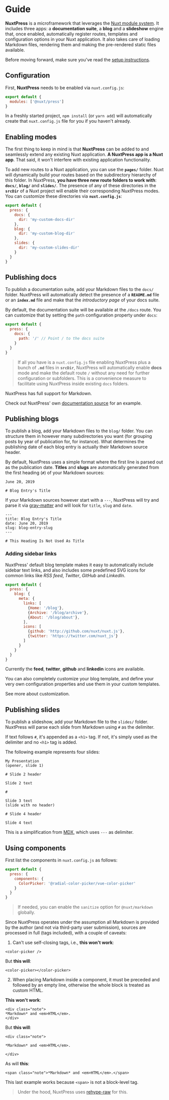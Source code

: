 
# Guide

**NuxtPress** is a microframework that leverages the [Nuxt module
system][1]. It includes three apps: a **documentation  suite**, a **blog** and
a **slideshow** engine that, once enabled, automatically register routes,
templates and configuration options in your Nuxt application. It also takes
care of loading Markdown files, rendering them and making the pre-rendered
static files available.

[1]: https://nuxtjs.org/guide/modules/

Before moving forward, make sure you've read the [setup instructions][2].

[2]: /docs/topics/intro#setup

## Configuration

First, **NuxtPress** needs to be enabled via `nuxt.config.js`:

```js
export default {
  modules: ['@nuxt/press']
}
```

In a freshly started project, `npm install` (or `yarn add`) will automatically
create that `nuxt.config.js` file for you if you haven't already.

## Enabling modes

The first thing to keep in mind is that **NuxtPress** can be added to and
seamlessly extend any existing Nuxt application. **A NuxtPress app is a Nuxt
app**. That said, it won't interfere with existing application functionality.

To add new routes to a Nuxt application, you can use the **`pages/`** folder.
Nuxt will dynamically build your routes based on the subdirectory hierarchy
of this folder. In NuxtPress, **you have three new route folders to work with**:
**`docs/`**, **`blog/`** and **`slides/`**. The presence of any of these
directories in the **`srcDir`** of a Nuxt project will enable their
corresponding NuxtPress modes. You can customize these directories via
**`nuxt.config.js`**:

```js
export default {
  press: {
  	docs: {
  	  dir: 'my-custom-docs-dir'
  	},
  	blog: {
  	  dir: 'my-custom-blog-dir'
  	},
  	slides: {
  	  dir: 'my-custom-slides-dir'
  	}
  }
}
```

## Publishing docs

To publish a documentation suite, add your Markdown files to the `docs/` folder.
NuxtPress will automatically detect the presence of a **`README.md`** file or an
**`index.md`** file and make that the *introductory page* of your docs suite.

By default, the documentation suite will be available at the `/docs` route. You
can customize that by setting the `path` configuration property under `docs`:

```js
export default {
  press: {
  	docs: {
      path: '/' // Point / to the docs suite
  	}
  }
}
```

> If all you have is a `nuxt.config.js` file enabling NuxtPress plus a bunch
> of **`.md`** files in **`srcDir`**, NuxtPress will automatically enable
> **docs** mode and make the default route `/` without any need for further
> configuration or subfolders. This is a convenience measure to facilitate
> using NuxtPress inside existing `docs` folders.

NuxtPress has full support for Markdown.

Check out NuxtPress' own [documentation source][docs-source] for an example.

[docs-source]: https://github.com/nuxt/press/tree/master/demo/docs

## Publishing blogs

To publish a blog, add your Markdown files to the `blog/` folder. You can
structure them in however many subdirectories you want (for grouping posts by
year of publication for, for instance). What determines the publishing date of
each blog entry is actually their Markdown source header.

By default, NuxtPress uses a simple format where the first line is parsed out
as the publication date. **Titles** and **slugs** are automatically generated
from the first heading (`#`) of your Markdown sources:

```
June 20, 2019

# Blog Entry's Title

```

If your Markdown sources however start with a `---`, NuxtPress will try and
parse it via [gray-matter][gm] and will look for `title`, `slug` and `date`.

[gm]: https://github.com/jonschlinkert/gray-matter

```markup
---
title: Blog Entry's Title
date: June 20, 2019
slug: blog-entry-slug
---

# This Heading Is Not Used As Title

```

### Adding sidebar links

NuxtPress' default blog template makes it easy to automatically include
sidebar text links, and also includes some predefined SVG icons for common
links like *RSS feed*, *Twitter*, *GitHub* and *LinkedIn*.

```js
export default {
  press: {
    blog: {
      meta: {
        links: [
          {Home: '/blog'},
          {Archive: '/blog/archive'},
          {About: '/blog/about'},
        ],
        icons: [
          {github: 'http://github.com/nuxt/nuxt.js'},
          {twitter: 'https://twitter.com/nuxt_js'}
        ]
      }
    }
  }
}
```

Currently the **feed**, **twitter**, **github** and **linkedin** icons are available.

You can also completely customize your blog template, and define your very own
configuration properties and use them in your custom templates.

See more about customization.

## Publishing slides

To publish a slideshow, add your Markdown file to the `slides/` folder.
NuxtPress will parse each slide from Markdown using `#` as the delimiter.

If text follows `#`, it's appended as a `<h1>` tag. If not, it's simply used
as the delimiter and no `<h1>` tag is added.

The following example represents four slides:

```markup
My Presentation
(opener, slide 1)

# Slide 2 header

Slide 2 text

#

Slide 3 text
(slide with no header)

# Slide 4 header

Slide 4 text
```

This is a simplification from [MDX][mdx], which uses `---` as delimiter.

[mdx]: https://mdxjs.com/

## Using components

First list the components in `nuxt.config.js` as follows:

```js
export default {
  press: {
    components: {
      ColorPicker: '@radial-color-picker/vue-color-picker'
    }
  }
}
```

> If needed, you can enable the `sanitize` option for `@nuxt/markdown` globally.

Since NuxtPress operates under the assumption all Markdown is provided by the
author (and not via third-party user submission), sources are processed in full
(tags included), with a couple of caveats:

1. Can't use self-closing tags, i.e., **this won't work**:

```markup
<color-picker />
```

But **this will**:

```markup
<color-picker></color-picker>
```

2. When placing Markdown inside a component, it must be preceded and followed
by an empty line, otherwise the whole block is treated as custom HTML.

**This won't work**:

```markup
<div class="note">
*Markdown* and <em>HTML</em>.
</div>
```

But **this will**:

```markup
<div class="note">

*Markdown* and <em>HTML</em>.

</div>
```

As will **this**:

```markup
<span class="note">*Markdown* and <em>HTML</em>.</span>
```

This last example works because `<span>` is not a block-level tag.

> Under the hood, NuxtPress uses [rehype-raw][rehype-raw] for this.

[rehype-raw]: https://github.com/rehypejs/rehype-raw
